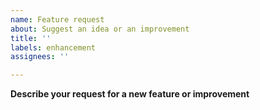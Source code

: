 ```yaml
---
name: Feature request
about: Suggest an idea or an improvement
title: ''
labels: enhancement
assignees: ''

---
```


**Describe your request for a new feature or improvement**
